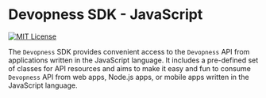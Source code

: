# Devopness SDK - JavaScript

[![MIT License](https://img.shields.io/badge/license-MIT_License-green.svg?style=flat-square)](https://github.com/bubkoo/awesome-badge-list/blob/master/LICENSE)

The `Devopness` SDK provides convenient access to the `Devopness` API from applications written in the JavaScript language. It includes a pre-defined set of classes for API resources and aims to make it easy and fun to consume `Devopness` API from web apps, Node.js apps, or mobile apps written in the JavaScript language.
